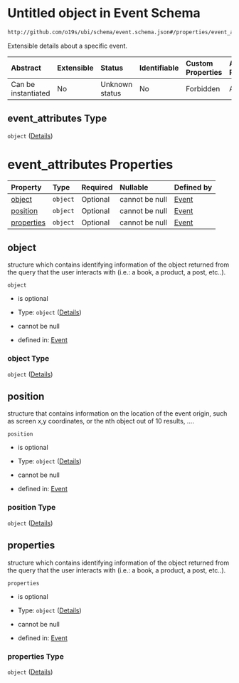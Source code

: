 # Untitled object in Event Schema

```txt
http://github.com/o19s/ubi/schema/event.schema.json#/properties/event_attributes
```

Extensible details about a specific event.

| Abstract            | Extensible | Status         | Identifiable | Custom Properties | Additional Properties | Access Restrictions | Defined In                                                                |
| :------------------ | :--------- | :------------- | :----------- | :---------------- | :-------------------- | :------------------ | :------------------------------------------------------------------------ |
| Can be instantiated | No         | Unknown status | No           | Forbidden         | Allowed               | none                | [event.schema.json\*](../../out/event.schema.json "open original schema") |

## event\_attributes Type

`object` ([Details](event-properties-event_attributes.md))

# event\_attributes Properties

| Property                  | Type     | Required | Nullable       | Defined by                                                                                                                                                                   |
| :------------------------ | :------- | :------- | :------------- | :--------------------------------------------------------------------------------------------------------------------------------------------------------------------------- |
| [object](#object)         | `object` | Optional | cannot be null | [Event](event-properties-event_attributes-properties-object.md "http://github.com/o19s/ubi/schema/event.schema.json#/properties/event_attributes/properties/object")         |
| [position](#position)     | `object` | Optional | cannot be null | [Event](event-properties-event_attributes-properties-position.md "http://github.com/o19s/ubi/schema/event.schema.json#/properties/event_attributes/properties/position")     |
| [properties](#properties) | `object` | Optional | cannot be null | [Event](event-properties-event_attributes-properties-properties.md "http://github.com/o19s/ubi/schema/event.schema.json#/properties/event_attributes/properties/properties") |

## object

structure which contains identifying information of the object returned from the query that the user interacts with (i.e.: a book, a product, a post, etc..).

`object`

* is optional

* Type: `object` ([Details](event-properties-event_attributes-properties-object.md))

* cannot be null

* defined in: [Event](event-properties-event_attributes-properties-object.md "http://github.com/o19s/ubi/schema/event.schema.json#/properties/event_attributes/properties/object")

### object Type

`object` ([Details](event-properties-event_attributes-properties-object.md))

## position

structure that contains information on the location of the event origin, such as screen x,y coordinates, or the nth object out of 10 results, ....

`position`

* is optional

* Type: `object` ([Details](event-properties-event_attributes-properties-position.md))

* cannot be null

* defined in: [Event](event-properties-event_attributes-properties-position.md "http://github.com/o19s/ubi/schema/event.schema.json#/properties/event_attributes/properties/position")

### position Type

`object` ([Details](event-properties-event_attributes-properties-position.md))

## properties

structure which contains identifying information of the object returned from the query that the user interacts with (i.e.: a book, a product, a post, etc..).

`properties`

* is optional

* Type: `object` ([Details](event-properties-event_attributes-properties-properties.md))

* cannot be null

* defined in: [Event](event-properties-event_attributes-properties-properties.md "http://github.com/o19s/ubi/schema/event.schema.json#/properties/event_attributes/properties/properties")

### properties Type

`object` ([Details](event-properties-event_attributes-properties-properties.md))
